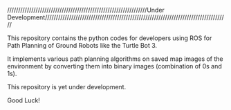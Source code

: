 ////////////////////////////////////////////////////////////////Under Development////////////////////////////////////////////////////////////////////////////////////

This repository contains the python codes for developers using ROS for Path Planning of Ground Robots like the Turtle Bot 3.

It implements various path planning algorithms on saved map images of the environment by converting them into binary images (combination of 0s and 1s).

This repository is yet under development.

Good Luck!
